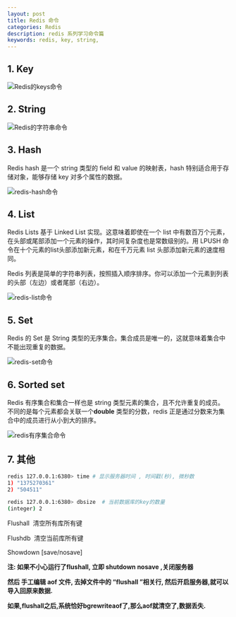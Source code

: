 ```yaml
---
layout: post
title: Redis 命令
categories: Redis
description: redis 系列学习命令篇
keywords: redis, key, string, 
---
```




## 1. Key 





![Redis的keys命令](http://images.gitbook.cn/ab494f20-d2a3-11e7-a17f-8b69bfba7264)



## 2. String



![Redis的字符串命令](http://images.gitbook.cn/13723540-d2a8-11e7-a17f-8b69bfba7264)



## 3. Hash

Redis hash 是一个 string 类型的 field 和 value 的映射表，hash 特别适合用于存储对象，能够存储 key 对多个属性的数据。

![redis-hash命令](http://images.gitbook.cn/933d4870-d2b5-11e7-a17f-8b69bfba7264)



## 4. List

Redis Lists 基于 Linked List 实现。这意味着即使在一个 list 中有数百万个元素，在头部或尾部添加一个元素的操作，其时间复杂度也是常数级别的。用 LPUSH 命令在十个元素的list头部添加新元素，和在千万元素 list 头部添加新元素的速度相同。

Redis 列表是简单的字符串列表，按照插入顺序排序。你可以添加一个元素到列表的头部（左边）或者尾部（右边）。



![redis-list命令](http://images.gitbook.cn/9ca48d00-d2b6-11e7-a17f-8b69bfba7264)



## 5. Set

Redis 的 Set 是 String 类型的无序集合。集合成员是唯一的，这就意味着集合中不能出现重复的数据。

![redis-set命令](http://images.gitbook.cn/26740590-d2b9-11e7-a17f-8b69bfba7264)



## 6. Sorted set

Redis  有序集合和集合一样也是 string 类型元素的集合，且不允许重复的成员。不同的是每个元素都会关联一个**double** 类型的分数，redis 正是通过分数来为集合中的成员进行从小到大的排序。

![redis有序集合命令](http://images.gitbook.cn/5f2af410-d2ba-11e7-a17f-8b69bfba7264)







## 7. 其他

````sh
redis 127.0.0.1:6380> time # 显示服务器时间 , 时间戳(秒), 微秒数
1) "1375270361"
2) "504511"
````



````sh
redis 127.0.0.1:6380> dbsize  # 当前数据库的key的数量
(integer) 2
````



Flushall  清空所有库所有键 

Flushdb  清空当前库所有键

Showdown [save/nosave]



**注: 如果不小心运行了flushall, 立即 shutdown nosave ,关闭服务器**

**然后 手工编辑 aof 文件, 去掉文件中的 “flushall ”相关行, 然后开启服务器,就可以导入回原来数据.**

**如果,flushall之后,系统恰好bgrewriteaof了,那么aof就清空了,数据丢失.**





